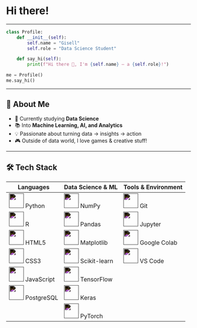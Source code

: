 # Hi there! 
---

```python
class Profile:
    def __init__(self):
        self.name = "Gisell"
        self.role = "Data Science Student"

    def say_hi(self):
        print(f"Hi there 👋, I'm {self.name} — a {self.role}!")

me = Profile()
me.say_hi()
```
---

## 🚀 About Me  
- 🔭 Currently studying **Data Science**  
- 📚 Into **Machine Learning, AI, and Analytics**  
- 💡 Passionate about turning data → insights → action  
- 🎮 Outside of data world, I love games & creative stuff!

---

## 🛠️ Tech Stack  

| **Languages** | **Data Science & ML** | **Tools & Environment** |
|---------------|------------------------|--------------------------|
| <img src="https://cdn.jsdelivr.net/gh/devicons/devicon/icons/python/python-original.svg" width="40" style="filter: invert(1);"/> Python | <img src="https://cdn.jsdelivr.net/gh/devicons/devicon/icons/numpy/numpy-original.svg" width="40" style="filter: invert(1);"/> NumPy | <img src="https://cdn.jsdelivr.net/gh/devicons/devicon/icons/git/git-original.svg" width="40" style="filter: invert(1);"/> Git |
| <img src="https://cdn.jsdelivr.net/gh/devicons/devicon/icons/r/r-original.svg" width="40" style="filter: invert(1);"/> R | <img src="https://cdn.jsdelivr.net/gh/devicons/devicon/icons/pandas/pandas-original.svg" width="40" style="filter: invert(1);"/> Pandas | <img src="https://cdn.jsdelivr.net/gh/devicons/devicon/icons/jupyter/jupyter-original.svg" width="40" style="filter: invert(1);"/> Jupyter |
| <img src="https://cdn.jsdelivr.net/gh/devicons/devicon/icons/html5/html5-original.svg" width="40" style="filter: invert(1);"/> HTML5 | <img src="https://cdn.jsdelivr.net/gh/devicons/devicon/icons/matplotlib/matplotlib-original.svg" width="40" style="filter: invert(1);"/> Matplotlib | <img src="https://cdn.jsdelivr.net/gh/devicons/devicon/icons/googlecloud/googlecloud-original.svg" width="40" style="filter: invert(1);"/> Google Colab |
| <img src="https://cdn.jsdelivr.net/gh/devicons/devicon/icons/css3/css3-original.svg" width="40" style="filter: invert(1);"/> CSS3 | <img src="https://cdn.jsdelivr.net/gh/devicons/devicon/icons/scikitlearn/scikitlearn-original.svg" width="40" style="filter: invert(1);"/> Scikit-learn | <img src="https://cdn.jsdelivr.net/gh/devicons/devicon/icons/vscode/vscode-original.svg" width="40" style="filter: invert(1);"/> VS Code |
| <img src="https://cdn.jsdelivr.net/gh/devicons/devicon/icons/javascript/javascript-original.svg" width="40" style="filter: invert(1);"/> JavaScript | <img src="https://cdn.jsdelivr.net/gh/devicons/devicon/icons/tensorflow/tensorflow-original.svg" width="40" style="filter: invert(1);"/> TensorFlow | |
| <img src="https://cdn.jsdelivr.net/gh/devicons/devicon/icons/postgresql/postgresql-original.svg" width="40" style="filter: invert(1);"/> PostgreSQL | <img src="https://cdn.jsdelivr.net/gh/devicons/devicon/icons/keras/keras-original.svg" width="40" style="filter: invert(1);"/> Keras | |
|  | <img src="https://cdn.jsdelivr.net/gh/devicons/devicon/icons/pytorch/pytorch-original.svg" width="40" style="filter: invert(1);"/> PyTorch | |



